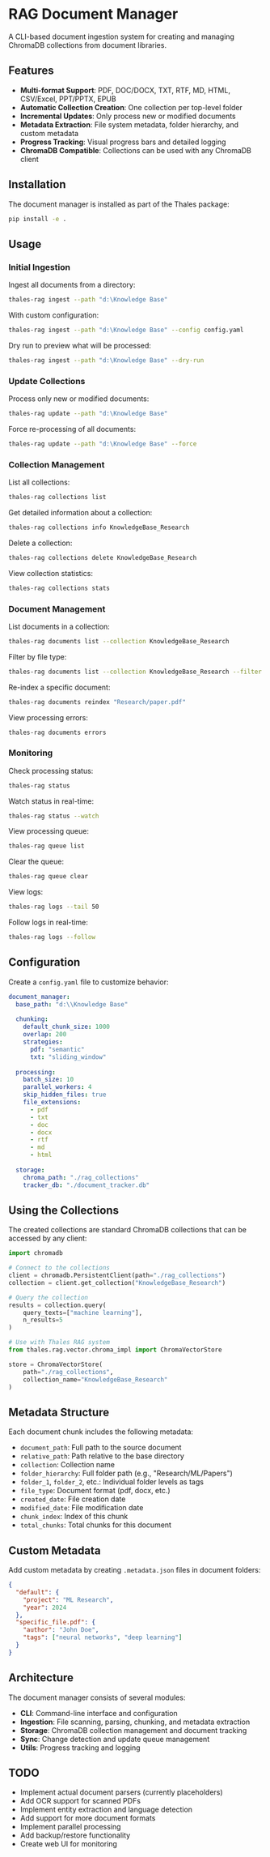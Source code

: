 # RAG Document Manager

A CLI-based document ingestion system for creating and managing ChromaDB collections from document libraries.

## Features

- **Multi-format Support**: PDF, DOC/DOCX, TXT, RTF, MD, HTML, CSV/Excel, PPT/PPTX, EPUB
- **Automatic Collection Creation**: One collection per top-level folder
- **Incremental Updates**: Only process new or modified documents
- **Metadata Extraction**: File system metadata, folder hierarchy, and custom metadata
- **Progress Tracking**: Visual progress bars and detailed logging
- **ChromaDB Compatible**: Collections can be used with any ChromaDB client

## Installation

The document manager is installed as part of the Thales package:

```bash
pip install -e .
```

## Usage

### Initial Ingestion

Ingest all documents from a directory:

```bash
thales-rag ingest --path "d:\Knowledge Base"
```

With custom configuration:

```bash
thales-rag ingest --path "d:\Knowledge Base" --config config.yaml
```

Dry run to preview what will be processed:

```bash
thales-rag ingest --path "d:\Knowledge Base" --dry-run
```

### Update Collections

Process only new or modified documents:

```bash
thales-rag update --path "d:\Knowledge Base"
```

Force re-processing of all documents:

```bash
thales-rag update --path "d:\Knowledge Base" --force
```

### Collection Management

List all collections:

```bash
thales-rag collections list
```

Get detailed information about a collection:

```bash
thales-rag collections info KnowledgeBase_Research
```

Delete a collection:

```bash
thales-rag collections delete KnowledgeBase_Research
```

View collection statistics:

```bash
thales-rag collections stats
```

### Document Management

List documents in a collection:

```bash
thales-rag documents list --collection KnowledgeBase_Research
```

Filter by file type:

```bash
thales-rag documents list --collection KnowledgeBase_Research --filter "*.pdf"
```

Re-index a specific document:

```bash
thales-rag documents reindex "Research/paper.pdf"
```

View processing errors:

```bash
thales-rag documents errors
```

### Monitoring

Check processing status:

```bash
thales-rag status
```

Watch status in real-time:

```bash
thales-rag status --watch
```

View processing queue:

```bash
thales-rag queue list
```

Clear the queue:

```bash
thales-rag queue clear
```

View logs:

```bash
thales-rag logs --tail 50
```

Follow logs in real-time:

```bash
thales-rag logs --follow
```

## Configuration

Create a `config.yaml` file to customize behavior:

```yaml
document_manager:
  base_path: "d:\\Knowledge Base"
  
  chunking:
    default_chunk_size: 1000
    overlap: 200
    strategies:
      pdf: "semantic"
      txt: "sliding_window"
      
  processing:
    batch_size: 10
    parallel_workers: 4
    skip_hidden_files: true
    file_extensions:
      - pdf
      - txt
      - doc
      - docx
      - rtf
      - md
      - html
      
  storage:
    chroma_path: "./rag_collections"
    tracker_db: "./document_tracker.db"
```

## Using the Collections

The created collections are standard ChromaDB collections that can be accessed by any client:

```python
import chromadb

# Connect to the collections
client = chromadb.PersistentClient(path="./rag_collections")
collection = client.get_collection("KnowledgeBase_Research")

# Query the collection
results = collection.query(
    query_texts=["machine learning"],
    n_results=5
)

# Use with Thales RAG system
from thales.rag.vector.chroma_impl import ChromaVectorStore

store = ChromaVectorStore(
    path="./rag_collections",
    collection_name="KnowledgeBase_Research"
)
```

## Metadata Structure

Each document chunk includes the following metadata:

- `document_path`: Full path to the source document
- `relative_path`: Path relative to the base directory
- `collection`: Collection name
- `folder_hierarchy`: Full folder path (e.g., "Research/ML/Papers")
- `folder_1`, `folder_2`, etc.: Individual folder levels as tags
- `file_type`: Document format (pdf, docx, etc.)
- `created_date`: File creation date
- `modified_date`: File modification date
- `chunk_index`: Index of this chunk
- `total_chunks`: Total chunks for this document

## Custom Metadata

Add custom metadata by creating `.metadata.json` files in document folders:

```json
{
  "default": {
    "project": "ML Research",
    "year": 2024
  },
  "specific_file.pdf": {
    "author": "John Doe",
    "tags": ["neural networks", "deep learning"]
  }
}
```

## Architecture

The document manager consists of several modules:

- **CLI**: Command-line interface and configuration
- **Ingestion**: File scanning, parsing, chunking, and metadata extraction
- **Storage**: ChromaDB collection management and document tracking
- **Sync**: Change detection and update queue management
- **Utils**: Progress tracking and logging

## TODO

- Implement actual document parsers (currently placeholders)
- Add OCR support for scanned PDFs
- Implement entity extraction and language detection
- Add support for more document formats
- Implement parallel processing
- Add backup/restore functionality
- Create web UI for monitoring
